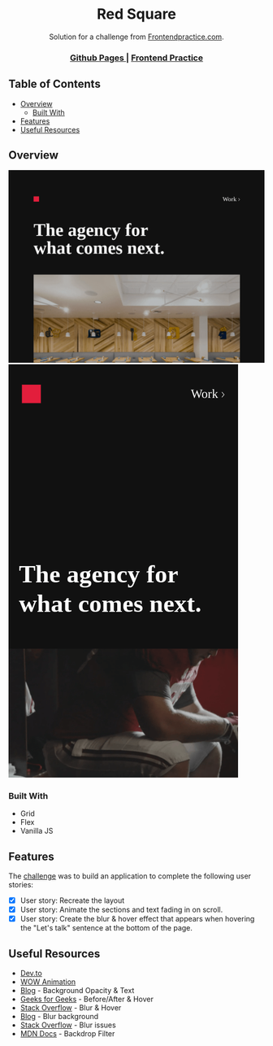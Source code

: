 <h1 align="center">Red Square</h1>

<div align="center">
   Solution for a challenge from  <a href="https://frontendpractice.com" target="_blank">Frontendpractice.com</a>.
</div>

<div align="center">
  <h3>
    <a href="https://jdegand.github.io/red-square/">
      Github Pages
    </a>
    <span> | </span>
    <a href="https://www.frontendpractice.com/project/red-square">
      Frontend Practice    
    </a>
  </h3>
</div>

## Table of Contents

- [Overview](#overview)
  - [Built With](#built-with)
- [Features](#features)
- [Useful Resources](#useful-resources)

## Overview

![](red-square-desktop.png)
![](red-square-mobile.png)

### Built With

- Grid 
- Flex
- Vanilla JS

## Features

The [challenge](https://www.frontendpractice.com/project/red-square) was to build an application to complete the following user stories:

- [x] User story: Recreate the layout
- [x] User story: Animate the sections and text fading in on scroll.
- [x] User story: Create the blur & hover effect that appears when hovering the "Let's talk" sentence at the bottom of the page.

## Useful Resources

- [Dev.to](https://dev.to/jslim/fading-up-sections-using-intersection-observer-3fhj)
- [WOW Animation](https://wowjs.uk/)
- [Blog](https://coder-coder.com/background-image-opacity/) - Background Opacity & Text
- [Geeks for Geeks](https://www.geeksforgeeks.org/how-to-write-hover-condition-for-abefore-and-aafter-in-css/) - Before/After & Hover
- [Stack Overflow](https://stackoverflow.com/questions/54917586/blur-entire-background-on-hover/54917700) - Blur & Hover
- [Blog](https://blog.prototypr.io/how-to-make-a-background-blur-in-css-with-one-line-of-code-e446c7236e60) - Blur background
- [Stack Overflow](https://stackoverflow.com/questions/20377990/why-doesnt-blur0-remove-all-text-blur-in-webkit-chrome-on-retina-screens) - Blur issues
- [MDN Docs](https://developer.mozilla.org/en-US/docs/Web/CSS/backdrop-filter) - Backdrop Filter